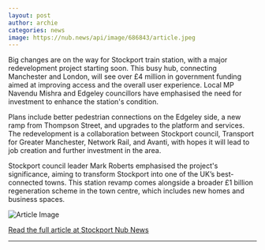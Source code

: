 ```yaml
---
layout: post
author: archie
categories: news
image: https://nub.news/api/image/686843/article.jpeg
---
```

Big changes are on the way for Stockport train station, with a major redevelopment project starting soon. This busy hub, connecting Manchester and London, will see over £4 million in government funding aimed at improving access and the overall user experience. Local MP Navendu Mishra and Edgeley councillors have emphasised the need for investment to enhance the station's condition.

Plans include better pedestrian connections on the Edgeley side, a new ramp from Thompson Street, and upgrades to the platform and services. The redevelopment is a collaboration between Stockport council, Transport for Greater Manchester, Network Rail, and Avanti, with hopes it will lead to job creation and further investment in the area.

Stockport council leader Mark Roberts emphasised the project's significance, aiming to transform Stockport into one of the UK’s best-connected towns. This station revamp comes alongside a broader £1 billion regeneration scheme in the town centre, which includes new homes and business spaces.

![Article Image](https://nub.news/api/image/686843/article.jpeg)

[Read the full article at Stockport Nub News](https://stockport.nub.news/news/local-news/the-major-redevelopment-planned-for-stockport-station-270319)

---
